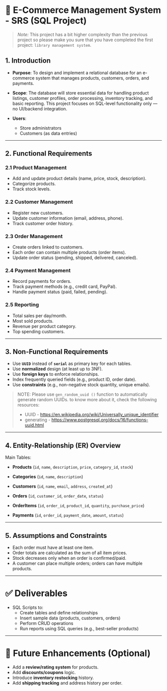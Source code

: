 # 🛒 E-Commerce Management System - SRS (SQL Project)

> *Note:*
> This project has a bit higher complexity than the previous project
> so please make you sure that you have completed the first project:
> `library management system`.


## 1. Introduction

- **Purpose**:
  To design and implement a relational database for an e-commerce
  system that manages products, customers, orders, and payments.

- **Scope**:
  The database will store essential data for handling product listings,
  customer profiles, order processing, inventory tracking, and basic
  reporting. This project focuses on SQL-level functionality only — no
  UI/backend integration.

- **Users**:
  - Store administrators
  - Customers (as data entries)

---

## 2. Functional Requirements

### 2.1 Product Management
- Add and update product details (name, price, stock, description).
- Categorize products.
- Track stock levels.

### 2.2 Customer Management
- Register new customers.
- Update customer information (email, address, phone).
- Track customer order history.

### 2.3 Order Management
- Create orders linked to customers.
- Each order can contain multiple products (order items).
- Update order status (pending, shipped, delivered, canceled).

### 2.4 Payment Management
- Record payments for orders.
- Track payment methods (e.g., credit card, PayPal).
- Handle payment status (paid, failed, pending).

### 2.5 Reporting
- Total sales per day/month.
- Most sold products.
- Revenue per product category.
- Top spending customers.

---

## 3. Non-Functional Requirements

- Use **`UUID`**  instead of **`serial`** as primary key for each tables.
- Use **normalized** design (at least up to 3NF).
- Use **foreign keys** to enforce relationships.
- Index frequently queried fields (e.g., product ID, order date).
- Use **constraints** (e.g., non-negative stock quantity, unique emails).

> NOTE:
> Please use `gen_random_uuid ()` function to automatically generate random
> UUIDs. to know more about it, check the following resources:
> - UUID - <https://en.wikipedia.org/wiki/Universally_unique_identifier>
> - generating - <https://www.postgresql.org/docs/16/functions-uuid.html>

---

## 4. Entity-Relationship (ER) Overview

Main Tables:
- **Products**
  (`id`, `name`, `description`, `price`, `category_id`, `stock`)

- **Categories**
  (`id`, `name`, `description`)

- **Customers**
  (`id`, `name`, `email`, `address`, `created_at`)

- **Orders**
  (`id`, `customer_id`, `order_date`, `status`)

- **OrderItems**
  (`id`, `order_id`, `product_id`, `quantity`, `purchase_price`)

- **Payments**
  (`id`, `order_id`, `payment_date`, `amount`, `status`)

---

## 5. Assumptions and Constraints

- Each order must have at least one item.
- Order totals are calculated as the sum of all item prices.
- Stock decreases only when an order is confirmed/paid.
- A customer can place multiple orders; orders can have multiple products.

---

# ✅ Deliverables

- SQL Scripts to:
  - Create tables and define relationships
  - Insert sample data (products, customers, orders)
  - Perform CRUD operations
  - Run reports using SQL queries (e.g., best-seller products)

---

# 🚀 Future Enhancements (Optional)

- Add a **review/rating system** for products.
- Add **discounts/coupons** logic.
- Introduce **inventory restocking** history.
- Add **shipping tracking** and address history per order.
